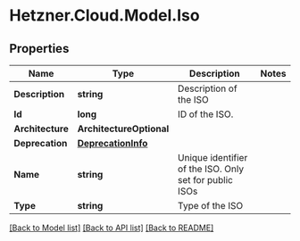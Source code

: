 # Hetzner.Cloud.Model.Iso

## Properties

Name | Type | Description | Notes
------------ | ------------- | ------------- | -------------
**Description** | **string** | Description of the ISO | 
**Id** | **long** | ID of the ISO. | 
**Architecture** | **ArchitectureOptional** |  | 
**Deprecation** | [**DeprecationInfo**](DeprecationInfo.md) |  | 
**Name** | **string** | Unique identifier of the ISO. Only set for public ISOs | 
**Type** | **string** | Type of the ISO | 

[[Back to Model list]](../../README.md#documentation-for-models) [[Back to API list]](../../README.md#documentation-for-api-endpoints) [[Back to README]](../../README.md)

